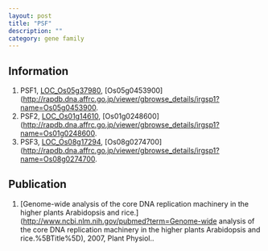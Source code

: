 ```yaml
---
layout: post
title: "PSF"
description: ""
category: gene family
---
```


## Information
1. PSF1, [LOC_Os05g37980](http://rice.plantbiology.msu.edu/cgi-bin/ORF_infopage.cgi?orf=LOC_Os05g37980), [Os05g0453900](http://rapdb.dna.affrc.go.jp/viewer/gbrowse_details/irgsp1?name=Os05g0453900.
2. PSF2, [LOC_Os01g14610](http://rice.plantbiology.msu.edu/cgi-bin/ORF_infopage.cgi?orf=LOC_Os01g14610), [Os01g0248600](http://rapdb.dna.affrc.go.jp/viewer/gbrowse_details/irgsp1?name=Os01g0248600.
3. PSF3, [LOC_Os08g17294](http://rice.plantbiology.msu.edu/cgi-bin/ORF_infopage.cgi?orf=LOC_Os08g17294), [Os08g0274700](http://rapdb.dna.affrc.go.jp/viewer/gbrowse_details/irgsp1?name=Os08g0274700.

## Publication
1. [Genome-wide analysis of the core DNA replication machinery in the higher plants Arabidopsis and rice.](http://www.ncbi.nlm.nih.gov/pubmed?term=Genome-wide analysis of the core DNA replication machinery in the higher plants Arabidopsis and rice.%5BTitle%5D), 2007, Plant Physiol..


